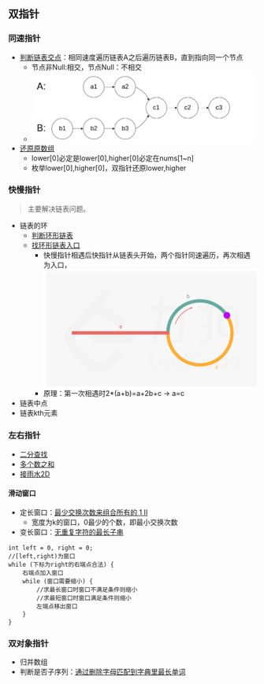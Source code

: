 ## 双指针 ##
### 同速指针 ###
- [判断链表交点](../src/twoPointer/IntersectionofTwoLinkedLists.java)：相同速度遍历链表A之后遍历链表B，直到指向同一个节点
  - 节点非Null:相交，节点Null：不相交
  - ![211212.intersect.png](211212.intersect.png)
- [还原原数组](../src/weekly/RecovertheOriginalArray.java)
  - lower[0]必定是lower[0],higher[0]必定在nums[1~n]
  - 枚举lower[0],higher[0]，双指针还原lower,higher


### 快慢指针 ###
> 主要解决链表问题。
- 链表的环
  - [判断环形链表](../src/twoPointer/LinkedListCycle.java)
  - [找环形链表入口](../src/twoPointer/LinkedListCycleII.java)
    - 快慢指针相遇后快指针从链表头开始，两个指针同速遍历，再次相遇为入口，<br>![211219.circle.png](211219.circle.png)
    - 原理：第一次相遇时2*(a+b)=a+2b+c -> a=c
- 链表中点
- 链表kth元素

### 左右指针 ###
- [二分查找](./二分法.md)
- [多个数之和](../src/twoPointer/FourSum.java)
- [接雨水2D](../src/twoPointer/TrappingRainWater.java)

#### 滑动窗口 ####
- 定长窗口：[最少交换次数来组合所有的 1 II](../src/weekly/MinimumSwapstoGroupAll1sTogetherII.java)
  - 宽度为k的窗口，0最少的个数，即最小交换次数
- 变长窗口：[无重复字符的最长子串](../src/twoPointer/LongestSubstringWithoutRepeatingCharacters.java)
```
int left = 0, right = 0;
//[left,right)为窗口
while (下标为right的右端点合法) {
	右端点加入窗口
	while (窗口需要缩小) {
		//求最长窗口时窗口不满足条件则缩小
		//求最短窗口时窗口满足条件则缩小
		左端点移出窗口
	}
}
```

### 双对象指针 ###
- 归并数组
- 判断是否子序列：[通过删除字母匹配到字典里最长单词](../src/twoPointer/LongestWordInDictionaryThroughDeleting.java)
